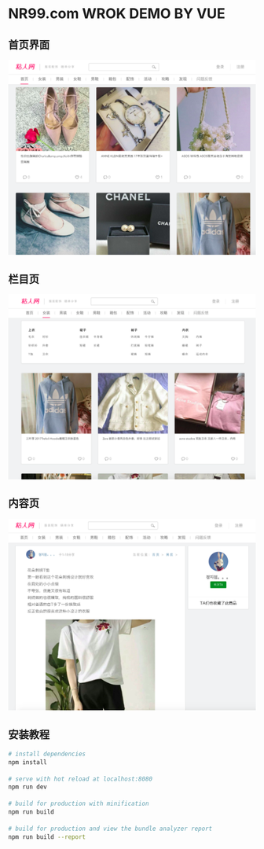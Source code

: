 # NR99.com WROK DEMO BY VUE

## 首页界面
![首页](https://github.com/JunIce/nr99_vue/blob/master/1.png)
## 栏目页
![栏目页](https://github.com/JunIce/nr99_vue/blob/master/2.png)
## 内容页
![内容页](https://github.com/JunIce/nr99_vue/blob/master/3.png)

## 安装教程

``` bash
# install dependencies
npm install

# serve with hot reload at localhost:8080
npm run dev

# build for production with minification
npm run build

# build for production and view the bundle analyzer report
npm run build --report
```

